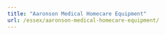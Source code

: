 ```yaml
---
title: "Aaronson Medical Homecare Equipment"
url: /essex/aaronson-medical-homecare-equipment/
---
```

